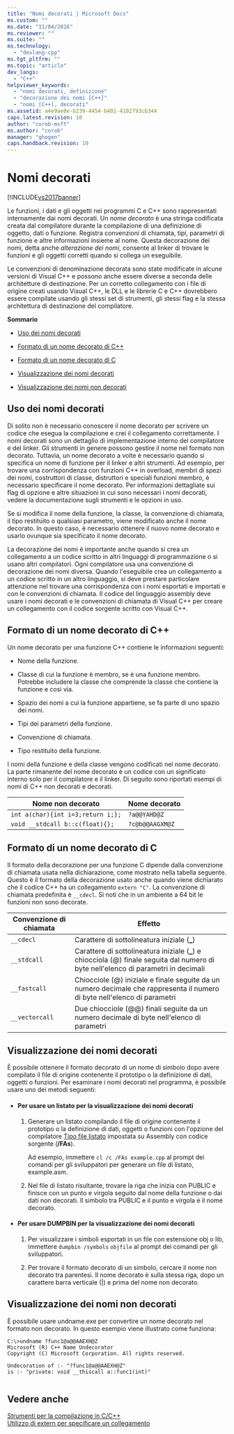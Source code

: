 ```yaml
---
title: "Nomi decorati | Microsoft Docs"
ms.custom: ""
ms.date: "11/04/2016"
ms.reviewer: ""
ms.suite: ""
ms.technology: 
  - "devlang-cpp"
ms.tgt_pltfrm: ""
ms.topic: "article"
dev_langs: 
  - "C++"
helpviewer_keywords: 
  - "nomi decorati, definizione"
  - "decorazione dei nomi [C++]"
  - "nomi [C++], decorati"
ms.assetid: a4e9ae8e-b239-4454-b401-4102793cb344
caps.latest.revision: 10
author: "corob-msft"
ms.author: "corob"
manager: "ghogen"
caps.handback.revision: 10
---
```

# Nomi decorati
[!INCLUDE[vs2017banner](../../assembler/inline/includes/vs2017banner.md)]

Le funzioni, i dati e gli oggetti nei programmi C e C\+\+ sono rappresentati internamente dai nomi decorati.  Un *nome decorato* è una stringa codificata creata dal compilatore durante la compilazione di una definizione di oggetto, dati o funzione.  Registra convenzioni di chiamata, tipi, parametri di funzione e altre informazioni insieme al nome.  Questa decorazione dei nomi, detta anche *alterazione dei nomi*, consente al linker di trovare le funzioni e gli oggetti corretti quando si collega un eseguibile.  
  
 Le convenzioni di denominazione decorata sono state modificate in alcune versioni di Visual C\+\+ e possono anche essere diverse a seconda delle architetture di destinazione.  Per un corretto collegamento con i file di origine creati usando Visual C\+\+, le DLL e le librerie C e C\+\+ dovrebbero essere compilate usando gli stessi set di strumenti, gli stessi flag e la stessa architettura di destinazione del compilatore.  
  
 **Sommario**  
  
-   [Uso dei nomi decorati](#Using)  
  
-   [Formato di un nome decorato di C\+\+](#Format)  
  
-   [Formato di un nome decorato di C](#FormatC)  
  
-   [Visualizzazione dei nomi decorati](#Viewing)  
  
-   [Visualizzazione dei nomi non decorati](#Undecorated)  
  
##  <a name="Using"></a> Uso dei nomi decorati  
 Di solito non è necessario conoscere il nome decorato per scrivere un codice che esegua la compilazione e crei il collegamento correttamente.  I nomi decorati sono un dettaglio di implementazione interno del compilatore e del linker.  Gli strumenti in genere possono gestire il nome nel formato non decorato.  Tuttavia, un nome decorato a volte è necessario quando si specifica un nome di funzione per il linker e altri strumenti.  Ad esempio, per trovare una corrispondenza con funzioni C\+\+ in overload, membri di spezi dei nomi, costruttori di classe, distruttori e speciali funzioni membro, è necessario specificare il nome decorato.  Per informazioni dettagliate sui flag di opzione e altre situazioni in cui sono necessari i nomi decorati, vedere la documentazione sugli strumenti e le opzioni in uso.  
  
 Se si modifica il nome della funzione, la classe, la convenzione di chiamata, il tipo restituito o qualsiasi parametro, viene modificato anche il nome decorato.  In questo caso, è necessario ottenere il nuovo nome decorato e usarlo ovunque sia specificato il nome decorato.  
  
 La decorazione dei nomi è importante anche quando si crea un collegamento a un codice scritto in altri linguaggi di programmazione o si usano altri compilatori.  Ogni compilatore usa una convenzione di decorazione dei nomi diversa.  Quando l'eseguibile crea un collegamento a un codice scritto in un altro linguaggio, si deve prestare particolare attenzione nel trovare una corrispondenza con i nomi esportati e importati e con le convenzioni di chiamata.  Il codice del linguaggio assembly deve usare i nomi decorati e le convenzioni di chiamata di Visual C\+\+ per creare un collegamento con il codice sorgente scritto con Visual C\+\+.  
  
##  <a name="Format"></a> Formato di un nome decorato di C\+\+  
 Un nome decorato per una funzione C\+\+ contiene le informazioni seguenti:  
  
-   Nome della funzione.  
  
-   Classe di cui la funzione è membro, se è una funzione membro.  Potrebbe includere la classe che comprende la classe che contiene la funzione e così via.  
  
-   Spazio dei nomi a cui la funzione appartiene, se fa parte di uno spazio dei nomi.  
  
-   Tipi dei parametri della funzione.  
  
-   Convenzione di chiamata.  
  
-   Tipo restituito della funzione.  
  
 I nomi della funzione e della classe vengono codificati nel nome decorato.  La parte rimanente del nome decorato è un codice con un significato interno solo per il compilatore e il linker.  Di seguito sono riportati esempi di nomi di C\+\+ non decorati e decorati.  
  
|Nome non decorato|Nome decorato|  
|-----------------------|-------------------|  
|`int a(char){int i=3;return i;};`|`?a@@YAHD@Z`|  
|`void __stdcall b::c(float){};`|`?c@b@@AAGXM@Z`|  
  
##  <a name="FormatC"></a> Formato di un nome decorato di C  
 Il formato della decorazione per una funzione C dipende dalla convenzione di chiamata usata nella dichiarazione, come mostrato nella tabella seguente.  Questo è il formato della decorazione usato anche quando viene dichiarato che il codice C\+\+ ha un collegamento `extern "C"`.  La convenzione di chiamata predefinita è `__cdecl`.  Si noti che in un ambiente a 64 bit le funzioni non sono decorate.  
  
|Convenzione di chiamata|Effetto|  
|-----------------------------|-------------|  
|`__cdecl`|Carattere di sottolineatura iniziale \(**\_**\)|  
|`__stdcall`|Carattere di sottolineatura iniziale \(**\_**\) e chiocciola \(@\) finale seguita dal numero di byte nell'elenco di parametri in decimali|  
|`__fastcall`|Chiocciole \(@\) iniziale e finale seguite da un numero decimale che rappresenta il numero di byte nell'elenco di parametri|  
|`__vectorcall`|Due chiocciole \(@@\) finali seguite da un numero decimale di byte nell'elenco di parametri|  
  
##  <a name="Viewing"></a> Visualizzazione dei nomi decorati  
 È possibile ottenere il formato decorato di un nome di simbolo dopo avere compilato il file di origine contenente il prototipo o la definizione di dati, oggetti o funzioni.  Per esaminare i nomi decorati nel programma, è possibile usare uno dei metodi seguenti:  
  
-   #### Per usare un listato per la visualizzazione dei nomi decorati  
  
    1.  Generare un listato compilando il file di origine contenente il prototipo o la definizione di dati, oggetti o funzioni con l'opzione del compilatore [Tipo file listato](../../build/reference/fa-fa-listing-file.md) impostata su Assembly con codice sorgente \(**\/FAs**\).  
  
         Ad esempio, immettere `cl /c /FAs example.cpp` al prompt dei comandi per gli sviluppatori per generare un file di listato, example.asm.  
  
    2.  Nel file di listato risultante, trovare la riga che inizia con PUBLIC e finisce con un punto e virgola seguito dal nome della funzione o dai dati non decorati.  Il simbolo tra PUBLIC e il punto e virgola è il nome decorato.  
  
-   #### Per usare DUMPBIN per la visualizzazione dei nomi decorati  
  
    1.  Per visualizzare i simboli esportati in un file con estensione obj o lib, immettere `dumpbin /symbols` `objfile` al prompt dei comandi per gli sviluppatori.  
  
    2.  Per trovare il formato decorato di un simbolo, cercare il nome non decorato tra parentesi.  Il nome decorato è sulla stessa riga, dopo un carattere barra verticale \(&#124;\) e prima del nome non decorato.  
  
##  <a name="Undecorated"></a> Visualizzazione dei nomi non decorati  
 È possibile usare undname.exe per convertire un nome decorato nel formato non decorato.  In questo esempio viene illustrato come funziona:  
  
```  
C:\>undname ?func1@a@@AAEXH@Z  
Microsoft (R) C++ Name Undecorator  
Copyright (C) Microsoft Corporation. All rights reserved.  
  
Undecoration of :- "?func1@a@@AAEXH@Z"  
is :- "private: void __thiscall a::func1(int)"  
  
```  
  
## Vedere anche  
 [Strumenti per la compilazione in C\/C\+\+](../../build/reference/c-cpp-build-tools.md)   
 [Utilizzo di extern per specificare un collegamento](../../cpp/using-extern-to-specify-linkage.md)
